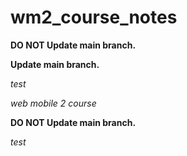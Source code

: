 # wm2_course_notes



<strong>DO NOT Update main branch.</strong>

<strong>Update main branch.</strong>


<em>test</em>

<em>web mobile 2 course</em>



<strong>DO NOT Update main branch.</strong>

<em>test</em>


